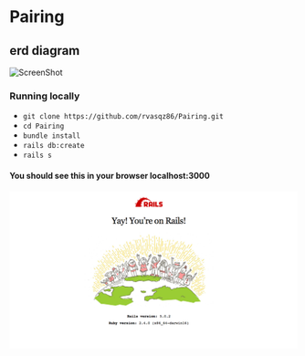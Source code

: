 # Pairing

## erd diagram
![ScreenShot](https://api.genmymodel.com/projects/_sSdLYA3fEeeoBvzX9wJhsQ/diagrams/_sSdLYg3fEeeoBvzX9wJhsQ/jpeg)

### Running locally
 * `git clone https://github.com/rvasqz86/Pairing.git`
 * `cd Pairing`
 * `bundle install`
 * `rails db:create`
 * `rails s`

#### You should see this in your browser localhost:3000
![Alt text](rails_screen_shot.png)


